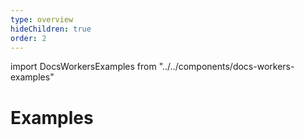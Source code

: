 ```yaml
---
type: overview
hideChildren: true
order: 2
---
```


import DocsWorkersExamples from "../../components/docs-workers-examples"

# Examples

<DocsWorkersExamples/>
